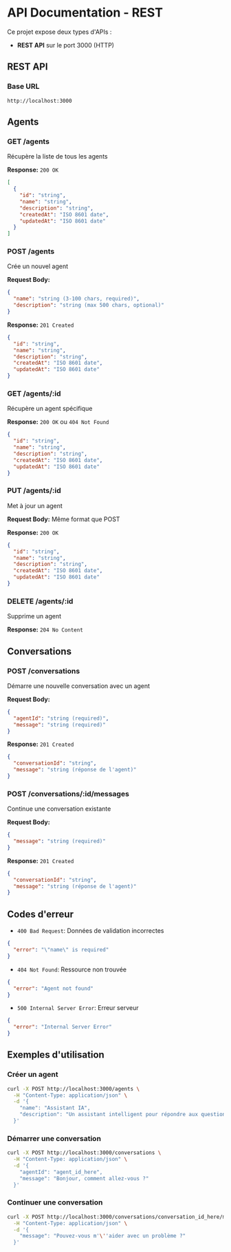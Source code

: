 # API Documentation - REST

Ce projet expose deux types d'APIs :
- **REST API** sur le port 3000 (HTTP)

## REST API

### Base URL

```
http://localhost:3000
```

## Agents

### GET /agents

Récupère la liste de tous les agents

**Response:** `200 OK`

```json
[
  {
    "id": "string",
    "name": "string",
    "description": "string",
    "createdAt": "ISO 8601 date",
    "updatedAt": "ISO 8601 date"
  }
]
```

### POST /agents

Crée un nouvel agent

**Request Body:**

```json
{
  "name": "string (3-100 chars, required)",
  "description": "string (max 500 chars, optional)"
}
```

**Response:** `201 Created`

```json
{
  "id": "string",
  "name": "string",
  "description": "string",
  "createdAt": "ISO 8601 date",
  "updatedAt": "ISO 8601 date"
}
```

### GET /agents/:id

Récupère un agent spécifique

**Response:** `200 OK` ou `404 Not Found`

```json
{
  "id": "string",
  "name": "string",
  "description": "string",
  "createdAt": "ISO 8601 date",
  "updatedAt": "ISO 8601 date"
}
```

### PUT /agents/:id

Met à jour un agent

**Request Body:** Même format que POST

**Response:** `200 OK`

```json
{
  "id": "string",
  "name": "string",
  "description": "string",
  "createdAt": "ISO 8601 date",
  "updatedAt": "ISO 8601 date"
}
```

### DELETE /agents/:id

Supprime un agent

**Response:** `204 No Content`

## Conversations

### POST /conversations

Démarre une nouvelle conversation avec un agent

**Request Body:**

```json
{
  "agentId": "string (required)",
  "message": "string (required)"
}
```

**Response:** `201 Created`

```json
{
  "conversationId": "string",
  "message": "string (réponse de l'agent)"
}
```

### POST /conversations/:id/messages

Continue une conversation existante

**Request Body:**

```json
{
  "message": "string (required)"
}
```

**Response:** `201 Created`

```json
{
  "conversationId": "string",
  "message": "string (réponse de l'agent)"
}
```

## Codes d'erreur

- `400 Bad Request`: Données de validation incorrectes

```json
{
  "error": "\"name\" is required"
}
```

- `404 Not Found`: Ressource non trouvée

```json
{
  "error": "Agent not found"
}
```

- `500 Internal Server Error`: Erreur serveur

```json
{
  "error": "Internal Server Error"
}
```

## Exemples d'utilisation

### Créer un agent

```bash
curl -X POST http://localhost:3000/agents \
  -H "Content-Type: application/json" \
  -d '{
    "name": "Assistant IA",
    "description": "Un assistant intelligent pour répondre aux questions"
  }'
```

### Démarrer une conversation

```bash
curl -X POST http://localhost:3000/conversations \
  -H "Content-Type: application/json" \
  -d '{
    "agentId": "agent_id_here",
    "message": "Bonjour, comment allez-vous ?"
  }'
```

### Continuer une conversation

```bash
curl -X POST http://localhost:3000/conversations/conversation_id_here/messages \
  -H "Content-Type: application/json" \
  -d '{
    "message": "Pouvez-vous m'\''aider avec un problème ?"
  }'
```